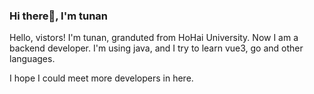 ### Hi there👋, I'm tunan

Hello, vistors! I'm tunan, granduted from HoHai University. Now I am a backend developer. I'm using java, and I try to learn vue3, go and other languages.

I hope I could meet more developers in here.
